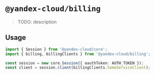 # `@yandex-cloud/billing`

> TODO: description

## Usage

```ts
import { Session } from '@yandex-cloud/core';
import { billing, billingClients } from '@yandex-cloud/billing';

const session = new core.Session({ oauthToken: AUTH_TOKEN });
const client = session.client(billingClients.SomeServiceClient);

```
